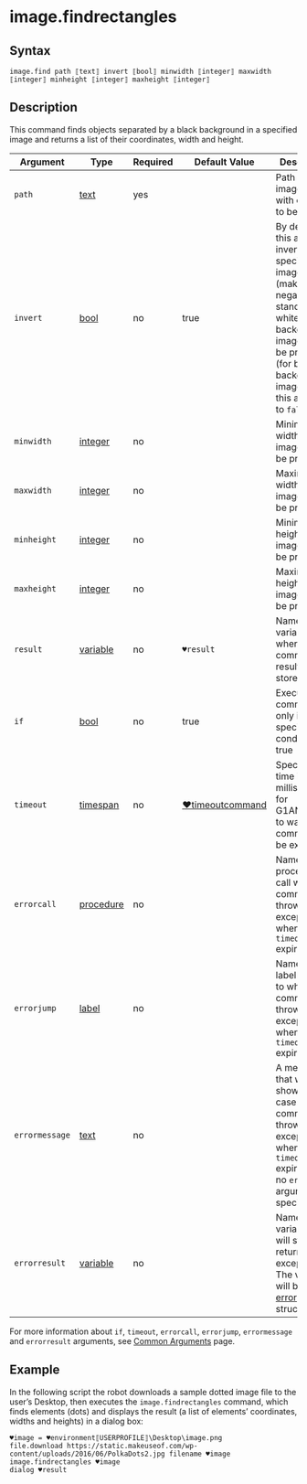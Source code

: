 # image.findrectangles

## Syntax

```G1ANT
image.find path ⟦text⟧ invert ⟦bool⟧ minwidth ⟦integer⟧ maxwidth ⟦integer⟧ minheight ⟦integer⟧ maxheight ⟦integer⟧
```

## Description

This command finds objects separated by a black background in a specified image and returns a list of their coordinates, width and height.

| Argument | Type | Required | Default Value | Description |
| -------- | ---- | -------- | ------------- | ----------- |
|`path`| [text](G1ANT.Language/G1ANT.Language/Structures/TextStructure.md) | yes |  | Path to an image file with objects to be counted |
|`invert`| [bool](G1ANT.Language/G1ANT.Language/Structures/BooleanStructure.md) | no | true | By default, this argument inverts a specified image (makes it a negative), so standard, white-background images can be processed (for black-background images, set this argument to `false`) |
|`minwidth`| [integer](G1ANT.Language/G1ANT.Language/Structures/IntegerStructure.md) | no |  | Minimal width of an image area to be processed               |
|`maxwidth`| [integer](G1ANT.Language/G1ANT.Language/Structures/IntegerStructure.md) | no |  | Maximal width of an image area to be processed               |
|`minheight`| [integer](G1ANT.Language/G1ANT.Language/Structures/IntegerStructure.md) | no |  | Minimal height of an image area to be processed              |
|`maxheight`| [integer](G1ANT.Language/G1ANT.Language/Structures/IntegerStructure.md) | no |                                                              | Maximal height of an image area to be processed              |
| `result`       | [variable](G1ANT.Language/G1ANT.Language/Structures/VariableStructure.md) | no       | `♥result`                                                   | Name of a variable where the command's result will be stored |
| `if`           | [bool](G1ANT.Language/G1ANT.Language/Structures/BooleanStructure.md) | no       | true                                                        | Executes the command only if a specified condition is true   |
| `timeout`      | [timespan](G1ANT.Language/G1ANT.Language/Structures/TimeSpanStructure.md) | no       | [♥timeoutcommand](G1ANT.Language/G1ANT.Addon.Core/Variables/TimeoutCommandVariable.md) | Specifies time in milliseconds for G1ANT.Robot to wait for the command to be executed |
| `errorcall`    | [procedure](G1ANT.Language/G1ANT.Language/Structures/ProcedureStructure.md) | no       |                                                             | Name of a procedure to call when the command throws an exception or when a given `timeout` expires |
| `errorjump`    | [label](G1ANT.Language/G1ANT.Language/Structures/LabelStructure.md) | no       |                                                             | Name of the label to jump to when the command throws an exception or when a given `timeout` expires |
| `errormessage` | [text](G1ANT.Language/G1ANT.Language/Structures/TextStructure.md) | no       |                                                             | A message that will be shown in case the command throws an exception or when a given `timeout` expires, and no `errorjump` argument is specified |
| `errorresult`  | [variable](G1ANT.Language/G1ANT.Language/Structures/VariableStructure.md) | no       |                                                             | Name of a variable that will store the returned exception. The variable will be of [error](G1ANT.Language/G1ANT.Language/Structures/ErrorStructure.md) structure  |

For more information about `if`, `timeout`, `errorcall`, `errorjump`, `errormessage` and `errorresult` arguments, see [Common Arguments](G1ANT.Manual/appendices/common-arguments.md) page.

## Example

In the following script the robot downloads a sample dotted image file to the user’s Desktop, then executes the `image.findrectangles` command, which finds elements (dots) and displays the result (a list of elements’ coordinates, widths and heights) in a dialog box:

```G1ANT
♥image = ♥environment⟦USERPROFILE⟧\Desktop\image.png
file.download https://static.makeuseof.com/wp-content/uploads/2016/06/PolkaDots2.jpg filename ♥image
image.findrectangles ♥image
dialog ♥result
```

